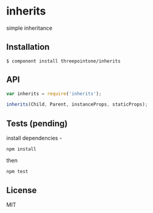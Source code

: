 
# inherits

  simple inheritance

## Installation

    $ component install threepointone/inherits

## API
```js
var inherits = require('inherits');

inherits(Child, Parent, instanceProps, staticProps);
```

## Tests (pending)
install dependencies - 
```
npm install
```
then
```
npm test
```   

   

## License

  MIT
